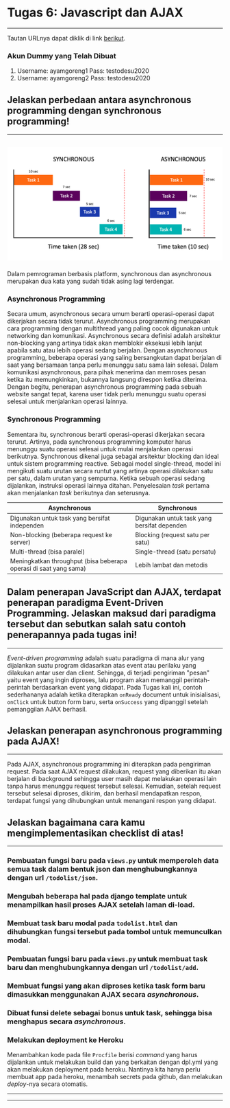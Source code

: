 # Tugas 6: Javascript dan AJAX
---
Tautan URLnya dapat diklik di link [berikut](https://tugas2pbpjoshuanadeak.herokuapp.com/todolist/).
### Akun Dummy yang Telah Dibuat
1. Username: ayamgoreng1       Pass: testodesu2020
2. Username: ayamgoreng2       Pass: testodesu2020

## Jelaskan perbedaan antara asynchronous programming dengan synchronous programming!
---
![](../todolist/avsp.png?raw=true)
---
Dalam pemrograman berbasis platform, synchronous dan asynchronous merupakan dua kata yang sudah tidak asing lagi terdengar. 
### Asynchronous Programming
Secara umum, asynchronous secara umum berarti operasi-operasi dapat dikerjakan secara tidak terurut. Asynchronous programming merupakan cara programming dengan multithread yang paling cocok digunakan untuk networking dan komunikasi. Asynchronous secara definisi adalah arsitektur non-blocking yang artinya tidak akan memblokir eksekusi lebih lanjut apabila satu atau lebih operasi sedang berjalan.
Dengan asynchronous programming, beberapa operasi yang saling bersangkutan dapat berjalan di saat yang bersamaan tanpa perlu menunggu satu sama lain selesai. Dalam komunikasi asynchronous, para pihak menerima dan memroses pesan ketika itu memungkinkan, bukannya langsung direspon ketika diterima.
Dengan begitu, penerapan asynchronous programming pada sebuah website sangat tepat, karena user tidak perlu menunggu suatu operasi selesai untuk menjalankan operasi lainnya.

### Synchronous Programming
Sementara itu, synchronous berarti operasi-operasi dikerjakan secara terurut. Artinya, pada synchronous programming komputer harus menunggu suatu operasi selesai untuk mulai menjalankan operasi berikutnya. Synchronous dikenal juga sebagai arsitektur blocking dan ideal untuk sistem programming reactive. Sebagai model single-thread, model ini mengikuti suatu urutan secara runtut yang artinya operasi dilakukan satu per satu, dalam urutan yang sempurna. Ketika sebuah operasi sedang dijalankan, instruksi operasi lainnya ditahan. Penyelesaian _task_ pertama akan menjalankan _task_ berikutnya dan seterusnya.

| Asynchronous | Synchronous |
| ----------- | ----------- |
| Digunakan untuk task yang bersifat independen | Digunakan untuk task yang bersifat dependen|
| Non-blocking (beberapa request ke server)   | Blocking (request satu per satu)        |
| Multi-thread (bisa paralel)      | Single-thread (satu persatu)       |
| Meningkatkan throughput (bisa beberapa operasi di saat yang sama)   | Lebih lambat dan metodis        |

## Dalam penerapan JavaScript dan AJAX, terdapat penerapan paradigma Event-Driven Programming. Jelaskan maksud dari paradigma tersebut dan sebutkan salah satu contoh penerapannya pada tugas ini!
---
_Event-driven programming_ adalah suatu paradigma di mana alur yang dijalankan suatu program didasarkan atas event atau perilaku yang dilakukan antar user dan client. Sehingga, di terjadi pengiriman "pesan" yaitu event yang ingin diproses, lalu program akan memanggil perintah-perintah berdasarkan event yang didapat.
Pada Tugas kali ini, contoh sederhananya adalah ketika diterapkan ```onReady``` document untuk inisialisasi, ```onClick``` untuk button form baru, serta ```onSuccess``` yang dipanggil setelah pemanggilan AJAX berhasil.

## Jelaskan penerapan asynchronous programming pada AJAX!
---
Pada AJAX, asynchronous programming ini diterapkan pada pengiriman request. Pada saat AJAX request dilakukan, request yang diberikan itu akan berjalan di background sehingga user masih dapat melakukan operasi lain tanpa harus menunggu request tersebut selesai. Kemudian, setelah request tersebut selesai diproses, dikirim, dan berhasil mendapatkan respon, terdapat fungsi yang dihubungkan untuk menangani respon yang didapat.

## Jelaskan bagaimana cara kamu mengimplementasikan checklist di atas!
---
### Pembuatan fungsi baru pada ```views.py``` untuk memperoleh data semua task dalam bentuk json dan menghubungkannya dengan url ```/todolist/json```.

### Mengubah beberapa hal pada django template untuk menampilkan hasil proses AJAX setelah laman di-load.

### Membuat task baru modal pada ```todolist.html``` dan dihubungkan fungsi tersebut pada tombol untuk memunculkan modal.

### Pembuatan fungsi baru pada ```views.py```  untuk membuat task baru dan menghubungkannya dengan url ```/todolist/add```.

### Membuat fungsi yang akan diproses ketika task form baru dimasukkan menggunakan AJAX secara _asynchronous_.

### Dibuat funsi delete sebagai bonus untuk task, sehingga bisa menghapus secara _asynchronous_.

### Melakukan deployment ke Heroku
Menambahkan kode pada file `Procfile` berisi _command_ yang harus dijalankan untuk melakukan build dan yang berkaitan dengan dpl.yml yang akan melakukan deployment pada heroku. Nantinya kita hanya perlu membuat app pada heroku, menambah secrets pada github, dan melakukan _deploy_-nya secara otomatis.

---
---
